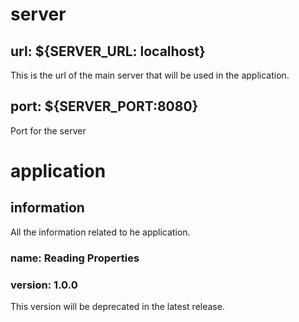 # server
## url: ${SERVER_URL: localhost}
This is the url of the main server 
that will be used in the application.
## port: ${SERVER_PORT:8080}
Port for the server

# application
## information
All the information related to he application.
### name: Reading Properties
### version: 1.0.0
This version will be deprecated in the latest release.

